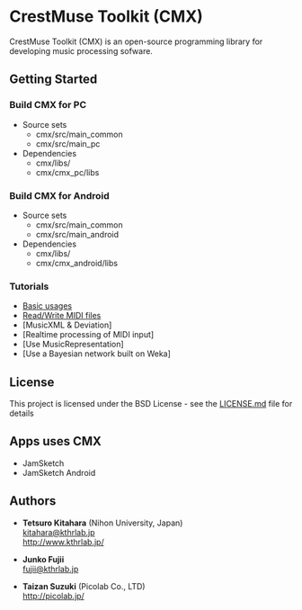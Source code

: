 # CrestMuse Toolkit (CMX)

CrestMuse Toolkit (CMX) is an open-source programming library for developing music processing sofware.

## Getting Started

### Build CMX for PC

* Source sets
  * cmx/src/main_common
  * cmx/src/main_pc
* Dependencies
  * cmx/libs/
  * cmx/cmx_pc/libs

### Build CMX for Android

* Source sets
  * cmx/src/main_common
  * cmx/src/main_android
* Dependencies
  * cmx/libs/
  * cmx/cmx_android/libs

### Tutorials

* [Basic usages](tutorials/basic_usages.md)
* [Read/Write MIDI files](tutorials/read_write_midi.md)
* [MusicXML & Deviation]
* [Realtime processing of MIDI input]<!--(tutorials/realtime_processing.md)-->
* [Use MusicRepresentation]<!--(tutorials/music_representation.md)-->
* [Use a Bayesian network built on Weka]<!--(tutorials/bayesian_network.md)-->

## License

This project is licensed under the BSD License - see the [LICENSE.md](LICENSE.md) file for details

## Apps uses CMX

* JamSketch
* JamSketch Android

## Authors

* **Tetsuro Kitahara** (Nihon University, Japan)  
kitahara@kthrlab.jp  
http://www.kthrlab.jp/

* **Junko Fujii**  
fujii@kthrlab.jp

* **Taizan Suzuki** (Picolab Co., LTD)  
http://picolab.jp/

<!-- See also the list of [contributors](contributors.md) who participated in this project. -->